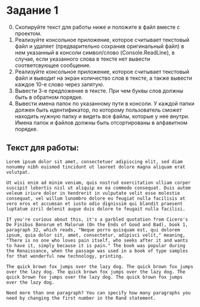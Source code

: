 # Задание 1
0. Скопируйте текст для работы ниже и положите в файл вместе с проектом.
1. Реализуйте консольное приложение, которое считывает текстовый файл и удаляет (предварительно сохранив оригинальный файл) в нем указанный в консоли символ/слово (Console.ReadLine), в случае, если указанного слова в тексте нет вывести соответсвующее сообщение. 
2. Реализуйте консольное приложение, которое считывает текстовый файл и выводит на экран количество слов в тексте, а также вывести каждое 10-е слово через запятую.
3. Вывести 3-е предложение в тексте. При чем буквы слов должны быть в обратном порядке.
4. Вывести имена папок по указанному пути в консоли. У каждой папки должен быть идентификатор, по которому пользователь сможет находить нужную папку и видеть все файлы, которые у нее внутри. Имена папок и файлов должны быть отсортированы в алфавитном порядке.


## Текст для работы:
```
Lorem ipsum dolor sit amet, consectetuer adipiscing elit, sed diam nonummy nibh euismod tincidunt ut laoreet dolore magna aliquam erat volutpat. 

Ut wisi enim ad minim veniam, quis nostrud exercitation ulliam corper suscipit lobortis nisl ut aliquip ex ea commodo consequat. Duis autem veleum iriure dolor in hendrerit in vulputate velit esse molestie consequat, vel willum lunombro dolore eu feugiat nulla facilisis at vero eros et accumsan et iusto odio dignissim qui blandit praesent luptatum zzril delenit augue duis dolore te feugait nulla facilisi.

If you're curious about this, it's a garbled quotation from Cicero's De Finibus Bonorum et Malorum (On the Ends of Good and Bad), book 1, paragraph 32, which reads, "Neque porro quisquam est, qui dolorem ipsum, quia dolor sit, amet, consectetur, adipisci velit," meaning, "There is no one who loves pain itself, who seeks after it and wants to have it, simply because it is pain." The book was popular during the Renaissance, when the passage was used in a book of type samples for that wonderful new technology, printing.

The quick brown fox jumps over the lazy dog. The quick brown fox jumps over the lazy dog. The quick brown fox jumps over the lazy dog. The quick brown fox jumps over the lazy dog. The quick brown fox jumps over the lazy dog.

Need more than one paragraph? You can specify how many paragraphs you need by changing the first number in the Rand statement. 
```
